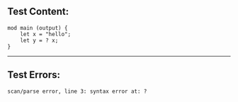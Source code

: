 
Test Content: 
-------------------------
```
mod main (output) {
    let x = "hello";
    let y = ? x;
}
```
------------------------

Test Errors:
-------------------------
```
scan/parse error, line 3: syntax error at: ?
```
